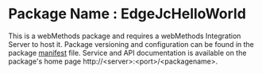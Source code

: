 # Package Name : EdgeJcHelloWorld
This is a webMethods package and requires a webMethods Integration Server to host it. Package versioning and configuration can be found in the package [manifest](./EdgeJcHelloWorld/manifest.v3) file. Service and API documentation is available on the package's home page http://&lt;server&gt;:&lt;port&gt;/&lt;packagename>.